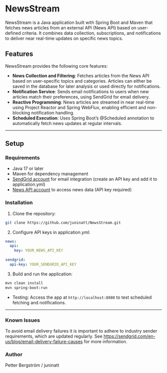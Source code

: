 # NewsStream

NewsStream is a Java application built with Spring Boot and Maven that fetches news articles from an external API (News API) 
based on user-defined criteria. It combines data collection, subscriptions, and notifications to deliver near real-time updates on specific news topics.

## Features

NewsStream provides the following core features:
* **News Collection and Filtering**: 
Fetches articles from the News API based on user-specific topics and categories. 
Articles can either be saved in the database for later analysis or used directly for notifications.
* **Notification Service**: 
Sends email notifications to users when new articles match their preferences, using SendGrid for email delivery.
* **Reactive Programming**: 
News articles are streamed in near real-time using Project Reactor and Spring WebFlux, enabling efficient and non-blocking notification handling.
* **Scheduled Execution**: 
Uses Spring Boot’s @Scheduled annotation to automatically fetch news updates at regular intervals.

---

## Setup

### Requirements
   * Java 17 or later
   * Maven for dependency management
   * [SendGrid account](https://sendgrid.com/) for email integration (create an API key and add it to application.yml)
   * [News API account](https://newsapi.org/)  to access news data (API key required)

### Installation
1. Clone the repository:
```bash
git clone https://github.com/juninatt/NewsStream.git
```

2. Configure API keys in application.yml:
```yaml
news:
  api:
    key: YOUR_NEWS_API_KEY
    
sendgrid:
  api-key: YOUR_SENDGRID_API_KEY
```

3. Build and run the application:
```bash
mvn clean install
mvn spring-boot:run
``` 

* Testing: Access the app at `http://localhost:8080` to test scheduled fetching and notifications.

---
### Known Issues
To avoid email delivery failures it is important to adhere to industry sender requirements, which are updated regularly.
See https://sendgrid.com/en-us/blog/email-delivery-failure-causes for more information.

### Author
Petter Bergström / juninatt

